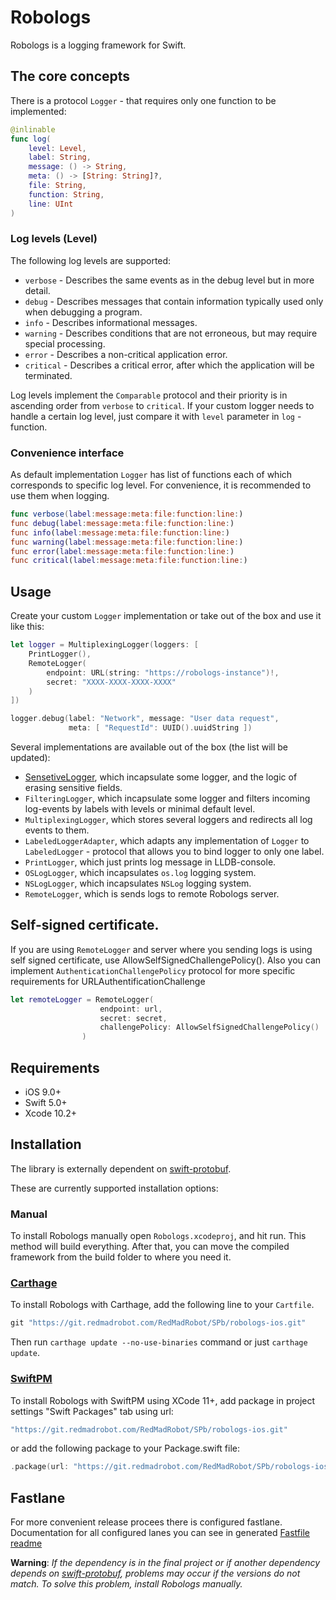 # Robologs

Robologs is a logging framework for Swift.

## The core concepts

There is a protocol `Logger` - that requires only one function to be implemented:
```swift
@inlinable
func log(
    level: Level,
    label: String,
    message: () -> String,
    meta: () -> [String: String]?,
    file: String,
    function: String,
    line: UInt
)
```
### Log levels (Level)

The following log levels are supported:

- `verbose` - Describes the same events as in the debug level but in more detail.
- `debug` - Describes messages that contain information typically used only when debugging a program.
- `info` - Describes informational messages.
- `warning` - Describes conditions that are not erroneous, but may require special processing.
- `error` - Describes a non-critical application error.
- `critical` - Describes a critical error, after which the application will be terminated.

Log levels implement the `Comparable` protocol and their priority is in ascending order from `verbose` to `critical`.
If your custom logger needs to handle a certain log level, just compare it with `level` parameter in  `log` - function.

### Convenience interface

As default implementation `Logger` has list of functions each of which corresponds to specific log level. For convenience, it is recommended to use them when logging.
```swift
func verbose(label:message:meta:file:function:line:)
func debug(label:message:meta:file:function:line:)
func info(label:message:meta:file:function:line:)
func warning(label:message:meta:file:function:line:)
func error(label:message:meta:file:function:line:)
func critical(label:message:meta:file:function:line:)
```

## Usage

Create your custom `Logger` implementation or take out of the box and use it like this:
```swift
let logger = MultiplexingLogger(loggers: [
    PrintLogger(),
    RemoteLogger(
        endpoint: URL(string: "https://robologs-instance")!,
        secret: "XXXX-XXXX-XXXX-XXXX"
    )
])

logger.debug(label: "Network", message: "User data request",
             meta: [ "RequestId": UUID().uuidString ])
```
Several implementations are available out of the box (the list will be updated):
- [SensetiveLogger](Documentation/SensetiveLogger.md), which incapsulate some logger, and the logic of erasing sensitive fields.
- `FilteringLogger`, which incapsulate some logger and filters incoming log-events by labels with levels or minimal default level.
- `MultiplexingLogger`, which stores several loggers and redirects all log events to them.
- `LabeledLoggerAdapter`, which adapts any implementation of  `Logger` to `LabeledLogger` - protocol that allows you to bind logger to only one label.
- `PrintLogger`, which just prints log message in LLDB-console.
- `OSLogLogger`, which incapsulates `os.log` logging system.
- `NSLogLogger`, which incapsulates `NSLog` logging system.
- `RemoteLogger`, which is sends logs to remote Robologs server. 

## Self-signed certificate.
If you are using `RemoteLogger` and server where you sending logs is using self signed certificate, use AllowSelfSignedChallengePolicy().
Also you can implement `AuthenticationChallengePolicy` protocol for more specific requirements for URLAuthentificationChallenge 

```swift
let remoteLogger = RemoteLogger(
                    endpoint: url,
                    secret: secret,
                    challengePolicy: AllowSelfSignedChallengePolicy()
                )
```


## Requirements

- iOS 9.0+
- Swift 5.0+
- Xcode 10.2+
  
## Installation
The library is externally dependent on  [swift-protobuf](https://github.com/apple/swift-protobuf).

These are currently supported installation options:

### Manual
To install Robologs manually open `Robologs.xcodeproj`, and hit run. This method will build everything. After that, you can move the compiled framework from the build folder to where you need it.
  
### [Carthage](https://github.com/Carthage/Carthage)

To install Robologs with Carthage, add the following line to your `Cartfile`.
```swift
git "https://git.redmadrobot.com/RedMadRobot/SPb/robologs-ios.git"
```
Then run `carthage update --no-use-binaries` command or just `carthage update`.
  
### [SwiftPM](https://swift.org/package-manager/)

To install Robologs with SwiftPM using XCode 11+, add package in project settings "Swift Packages" tab using url:
```swift
"https://git.redmadrobot.com/RedMadRobot/SPb/robologs-ios.git"
```
or add the following package to your Package.swift file: 
```swift
.package(url: "https://git.redmadrobot.com/RedMadRobot/SPb/robologs-ios.git")
```

## Fastlane
For more convenient release procees there is configured fastlane.
Documentation for all configured lanes you can see in generated [Fastfile readme](Fastlane/README.md) 

**Warning**: _If the dependency is in the final project or if another dependency depends on [swift-protobuf](https://github.com/apple/swift-protobuf), problems may occur if the versions do not match. To solve this problem, install Robologs manually._
